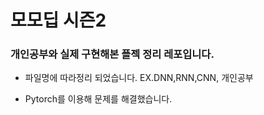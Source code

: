 # 모모딥 시즌2 

### 개인공부와 실제 구현해본 플젝 정리 레포입니다.

* 파일명에 따라정리 되었습니다. EX.DNN,RNN,CNN, 개인공부

* Pytorch를 이용해 문제를 해결했습니다.

  